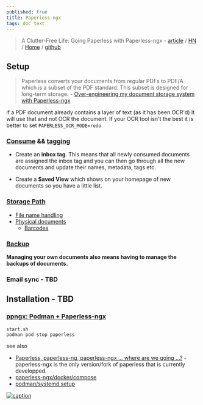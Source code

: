 ```yaml
---
published: true
title: Paperless-ngx
tags: doc text
---
```

> A Clutter-Free Life: Going Paperless with Paperless-ngx - [article](https://nerdyarticles.com/a-clutter-free-life-with-paperless-ngx/) / [HN](https://news.ycombinator.com/item?id=37800951) / [Home](https://docs.paperless-ngx.com/) / [github](https://github.com/paperless-ngx/paperless-ngx)

## Setup

> Paperless converts your documents from regular PDFs to PDF/A which is a subset of the PDF standard. This subset is designed for long-term storage. - [Over-engineering my document storage system with Paperless-ngx](https://skerritt.blog/how-i-store-physical-documents/)

if a PDF document already contains a layer of text (as it has been OCR'd) it will use that and not OCR the document. If your OCR tool isn't the best it is better to set `PAPERLESS_OCR_MODE=redo`

### [Consume](https://docs.paperless-ngx.com/usage/#usage-recommended-workflow) && [tagging](https://skerritt.blog/how-i-store-physical-documents/#tagging)

- Create an **inbox tag**. This means that all newly consumed documents are assigned the inbox tag and you can then go through all the new documents and update their names, metadata, tags etc.

- Create a **Saved View** which shows on your homepage of new documents so you have a little list.

### [Storage Path](https://docs.paperless-ngx.com/advanced_usage/#storage-paths)

- [File name handling](https://docs.paperless-ngx.com/advanced_usage/#file-name-handling)
- [Physical documents](https://skerritt.blog/how-i-store-physical-documents/#physical-documents)
	- [Barcodes](https://docs.paperless-ngx.com/advanced_usage/#barcodes)

### [Backup](https://skerritt.blog/how-i-store-physical-documents/#backups)

**Managing your own documents also means having to manage the backups of documents.**


### Email sync - TBD 

## Installation - TBD

### [ppngx: Podman + Paperless-ngx](https://github.com/jdoss/ppngx)

`start.sh`  
`podman pod stop paperless` 

see also
- [Paperless, paperless-ng, paperless-ngx ... where are we going ...?](https://www.reddit.com/r/selfhosted/comments/100gm61/paperless_paperlessng_paperlessngx_where_are_we/) - paperless-ngx is the only version/fork of paperless that is currently developped.
- [paperless-ngx/docker/compose](https://github.com/paperless-ngx/paperless-ngx/blob/main/docker/compose/docker-compose.sqlite.yml)
- [podman/systemd setup](https://www.reddit.com/r/selfhosted/comments/16z8c9y/comment/k3esxcv/?utm_source=share&utm_medium=web2x&context=3)

[![caption](https://docs.paperless-ngx.com/assets/screenshots/documents-smallcards.png#only-light)](https://docs.paperless-ngx.com)
